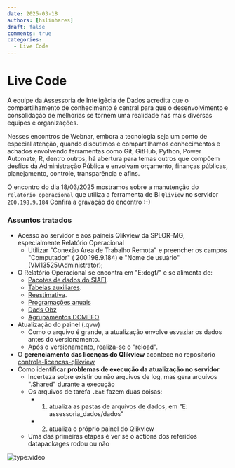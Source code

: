 ```yaml
---
date: 2025-03-18
authors: [hslinhares]
draft: false
comments: true
categories:
  - Live Code
---
```


# Live Code

A equipe da Assessoria de Inteligêcia de Dados acredita que o compartilhamento de conhecimento é central para que o desenvolvimento e consolidação de melhorias se tornem uma realidade nas mais diversas equipes e organizações.

Nesses encontros de Webnar, embora a tecnologia seja um ponto de especial atenção, quando discutimos e compartilhamos conhecimentos e achados envolvendo ferramentas como Git, GitHub, Python, Power Automate, R, dentro outros, há abertura para temas outros que compõem desfios da Administração Pública e envolvam orçamento, finanças públicas, planejamento, controle, transparência e afins.


<!-- more -->

O encontro do dia 18/03/2025 mostramos sobre a manutenção do `relatório operacional` que utiliza a ferramenta de BI `Qliview` no servidor `200.198.9.184`
Confira a gravação do encontro :-)

### Assuntos tratados
- Acesso ao servidor e aos paineis Qlikview da SPLOR-MG, especialmente Relatório Operacional
  - Utilizar "Conexão Área de Trabalho Remota" e preencher os campos "Computador" ( 200.198.9.184) e "Nome de usuário" (VM13525\Administrator);
- O Relatório Operacional se encontra em "E:dcgf/" e se alimenta de:
  - [Pacotes de dados do SIAFI](https://github.com/splor-mg/dados-armazem-siafi-2025).
  - [Tabelas auxiliares](https://github.com/splor-mg/dados-aux-classificadores).
  - [Reestimativa](https://github.com/splor-mg/dados-reestimativa-2025).
  - [Programações anuais](https://github.com/splor-mg/dados-programacoes-anuais-2025)
  - [Dads Obz ](https://github.com/splor-mg/dados-obz-2025)
  - [Agrupamentos DCMEFO](https://github.com/splor-mg/aux-agrupamento-dcmefo)
- Atualização do painel (.qvw)
  - Como o arquivo é grande, a atualização envolve esvaziar os dados antes do versionamento.
  - Após o versionamento, realiza-se o "reload".
- O **gerenciamento das licenças do Qlikview** acontece no repositório [controle-licencas-qlikview](https://github.com/[splor-mg/controle-licencas-qlikview)
- Como identificar **problemas de execução da atualização no servidor**
  - Incerteza sobre existir ou não arquivos de log, mas gera arquivos ".Shared" durante a execução
  - Os arquivos de tarefa `.bat` fazem duas coisas:
    - 1. atualiza as pastas de arquivos de dados, em "E: assessoria_dados/dados"
    - 2. atualiza o próprio painel do Qlikview
  - Uma das primeiras etapas é ver se o actions dos referidos datapackages rodou ou não


![type:video](https://www.youtube.com/embed/QFiQQSQjFR4)
